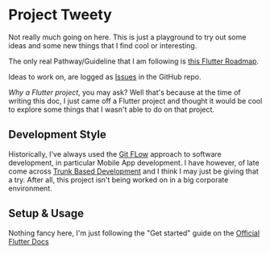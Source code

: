 # Project Tweety

Not really much going on here. This is just a playground to try out some ideas and some new things
that I find cool or interesting.

The only real Pathway/Guideline that I am following
is [this Flutter Roadmap](https://roadmap.sh/flutter).

Ideas to work on, are logged as [Issues](https://github.com/EuanScott/project-tweety/issues) in the GitHub repo.

_Why a Flutter project_, you may ask? Well that's because at the time of writing this doc, I just
came off a Flutter project and thought it would be cool to explore some things that I wasn't able to
do on that project.

## Development Style

Historically, I've always used the [Git FLow](https://www.gitkraken.com/learn/git/git-flow) approach
to software development, in particular Mobile App development. I have however, of late come
across [Trunk Based Development](https://trunkbaseddevelopment.com/) and I think I may just be
giving that a try. After all, this project isn't being worked on in a big corporate environment.

## Setup & Usage

Nothing fancy here, I'm just following the "Get started" guide on
the [Official Flutter Docs](https://docs.flutter.dev/get-started/install)
